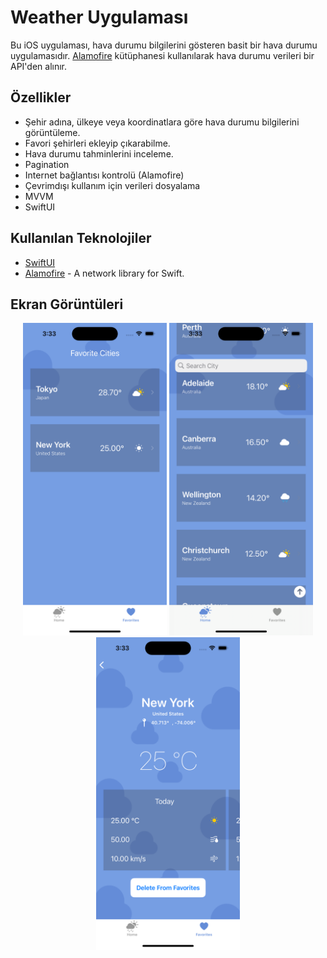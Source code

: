 # Weather Uygulaması

Bu iOS uygulaması, hava durumu bilgilerini gösteren basit bir hava durumu uygulamasıdır. [Alamofire](https://github.com/Alamofire/Alamofire) kütüphanesi kullanılarak hava durumu verileri bir API'den alınır.

## Özellikler

- Şehir adına, ülkeye veya koordinatlara göre hava durumu bilgilerini görüntüleme.
- Favori şehirleri ekleyip çıkarabilme.
- Hava durumu tahminlerini inceleme.
- Pagination
- Internet bağlantısı kontrolü (Alamofire)
- Çevrimdışı kullanım için verileri dosyalama
- MVVM
- SwiftUI
  

## Kullanılan Teknolojiler

- [SwiftUI](https://developer.apple.com/xcode/swiftui/)
- [Alamofire](https://github.com/Alamofire/Alamofire) - A network library for Swift.



## Ekran Görüntüleri


<div style="text-align:center;">
  <img height="500" alt="Screenshot" src="https://github.com/rabiaabdioglu/Weather/blob/main/SS1.png">
 
  <img height="500" alt="Screenshot" src="https://github.com/rabiaabdioglu/Weather/blob/main/SS2.png">
 
  <img height="500" alt="Screenshot" src="https://github.com/rabiaabdioglu/Weather/blob/main/SS3.png">

 
</div>


